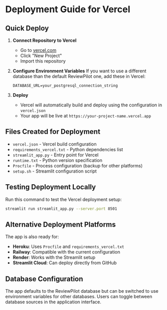 # Deployment Guide for Vercel

## Quick Deploy

1. **Connect Repository to Vercel**
   - Go to [vercel.com](https://vercel.com)
   - Click "New Project"
   - Import this repository

2. **Configure Environment Variables**
   If you want to use a different database than the default ReviewPilot one, add these in Vercel:
   ```
   DATABASE_URL=your_postgresql_connection_string
   ```

3. **Deploy**
   - Vercel will automatically build and deploy using the configuration in `vercel.json`
   - Your app will be live at `https://your-project-name.vercel.app`

## Files Created for Deployment

- `vercel.json` - Vercel build configuration
- `requirements_vercel.txt` - Python dependencies list
- `streamlit_app.py` - Entry point for Vercel
- `runtime.txt` - Python version specification
- `Procfile` - Process configuration (backup for other platforms)
- `setup.sh` - Streamlit configuration script

## Testing Deployment Locally

Run this command to test the Vercel deployment setup:
```bash
streamlit run streamlit_app.py --server.port 8501
```

## Alternative Deployment Platforms

The app is also ready for:
- **Heroku**: Uses `Procfile` and `requirements_vercel.txt`
- **Railway**: Compatible with the current configuration
- **Render**: Works with the Streamlit setup
- **Streamlit Cloud**: Can deploy directly from GitHub

## Database Configuration

The app defaults to the ReviewPilot database but can be switched to use environment variables for other databases. Users can toggle between database sources in the application interface.